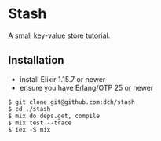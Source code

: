 # Stash

A small key-value store tutorial.

## Installation

- install Elixir 1.15.7 or newer
- ensure you have Erlang/OTP 25 or newer

```shell
$ git clone git@github.com:dch/stash
$ cd ./stash
$ mix do deps.get, compile
$ mix test --trace
$ iex -S mix
```
